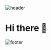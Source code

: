 ![header](https://capsule-render.vercel.app/api?type=waving&color=auto&height=200&section=header&text=Welcome!&fontSize=90)

# Hi there 👋

![footer](https://capsule-render.vercel.app/api?type=waving&color=auto&height=150&section=footer&text=&fontSize=90)
